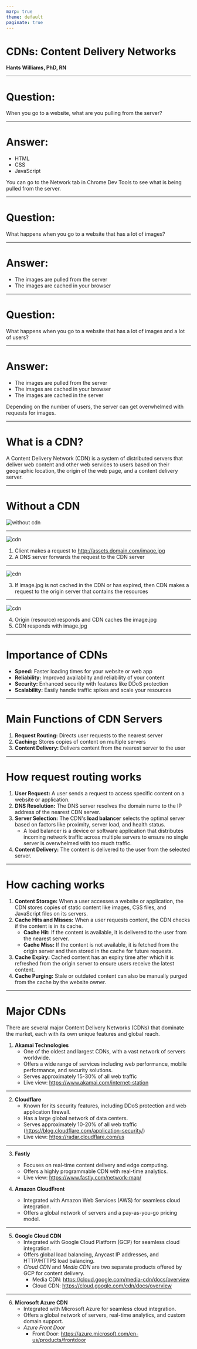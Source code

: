 ```yaml
---
marp: true
theme: default
paginate: true
---
```


<!-- _class: lead -->

# CDNs: Content Delivery Networks

**Hants Williams, PhD, RN**

---

# Question: 

When you go to a website, what are you pulling from the server?

---

# Answer:

- HTML
- CSS
- JavaScript

You can go to the Network tab in Chrome Dev Tools to see what is being pulled from the server.

---

# Question:

What happens when you go to a website that has a lot of images?

---

# Answer:

- The images are pulled from the server
- The images are cached in your browser

---

# Question:

What happens when you go to a website that has a lot of images and a lot of users?

---

# Answer:

- The images are pulled from the server
- The images are cached in your browser
- The images are cached in the server

Depending on the number of users, the server can get overwhelmed with requests for images.

---

# What is a CDN?

A Content Delivery Network (CDN) is a system of distributed servers that deliver web content and other web services to users based on their geographic location, the origin of the web page, and a content delivery server.

---

# Without a CDN 

![without cdn](../slides/images/with_without_cdn.png)


---

![cdn](../slides/images/cdn-illustration.png)

1. Client makes a request to http://assets.domain.com/image.jpg
2. A DNS server forwards the request to the CDN server

--- 

![cdn](../slides/images/cdn-illustration.png)

3. If image.jpg is not cached in the CDN or has expired, then CDN makes a request to the origin server that contains the resources

--- 

![cdn](../slides/images/cdn-illustration.png)

4. Origin (resource) responds and CDN caches the image.jpg
5. CDN responds with image.jpg

--- 


# Importance of CDNs

- **Speed:** Faster loading times for your website or web app
- **Reliability:** Improved availability and reliability of your content
- **Security:** Enhanced security with features like DDoS protection
- **Scalability:** Easily handle traffic spikes and scale your resources

---

# Main Functions of CDN Servers

1. **Request Routing:** Directs user requests to the nearest server
2. **Caching:** Stores copies of content on multiple servers
3. **Content Delivery:** Delivers content from the nearest server to the user

---

# How request routing works

1. **User Request:** A user sends a request to access specific content on a website or application.
2. **DNS Resolution:** The DNS server resolves the domain name to the IP address of the nearest CDN server.
3. **Server Selection:** The CDN's **load balancer** selects the optimal server based on factors like proximity, server load, and health status.
    - A load balancer is a device or software application that distributes incoming network traffic across multiple servers to ensure no single server is overwhelmed with too much traffic.
4. **Content Delivery:** The content is delivered to the user from the selected server.

---

# How caching works

1. **Content Storage:** When a user accesses a website or application, the CDN stores copies of static content like images, CSS files, and JavaScript files on its servers.
2. **Cache Hits and Misses:** When a user requests content, the CDN checks if the content is in its cache.
    - **Cache Hit:** If the content is available, it is delivered to the user from the nearest server.
    - **Cache Miss:** If the content is not available, it is fetched from the origin server and then stored in the cache for future requests.
3. **Cache Expiry:** Cached content has an expiry time after which it is refreshed from the origin server to ensure users receive the latest content.
4. **Cache Purging:** Stale or outdated content can also be manually purged from the cache by the website owner.

---

# Major CDNs

There are several major Content Delivery Networks (CDNs) that dominate the market, each with its own unique features and global reach.

1. **Akamai Technologies**
   - One of the oldest and largest CDNs, with a vast network of servers worldwide.
   - Offers a wide range of services including web performance, mobile performance, and security solutions.
   - Serves approximately 15-30% of all web traffic 
   - Live view: https://www.akamai.com/internet-station

---

2. **Cloudflare**
   - Known for its security features, including DDoS protection and web application firewall.
   - Has a large global network of data centers.
   - Serves approximately 10-20% of all web traffic (https://blog.cloudflare.com/application-security/)
   - Live view: https://radar.cloudflare.com/us 

---

3. **Fastly**
   - Focuses on real-time content delivery and edge computing.
   - Offers a highly programmable CDN with real-time analytics.
   - Live view: https://www.fastly.com/network-map/ 

4. **Amazon CloudFront**
   - Integrated with Amazon Web Services (AWS) for seamless cloud integration.
   - Offers a global network of servers and a pay-as-you-go pricing model.

---

5. **Google Cloud CDN**
   - Integrated with Google Cloud Platform (GCP) for seamless cloud integration.
   - Offers global load balancing, Anycast IP addresses, and HTTP/HTTPS load balancing.
   - *Cloud CDN* and *Media CDN* are two separate products offered by GCP for content delivery.
        - Media CDN: https://cloud.google.com/media-cdn/docs/overview
        - Cloud CDN: https://cloud.google.com/cdn/docs/overview 


---

6. **Microsoft Azure CDN**
   - Integrated with Microsoft Azure for seamless cloud integration.
   - Offers a global network of servers, real-time analytics, and custom domain support.
   - *Azure Front Door*
        - Front Door: https://azure.microsoft.com/en-us/products/frontdoor 

